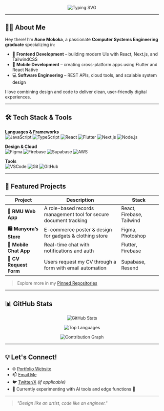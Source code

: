 <!-- Profile Banner -->
<p align="center">
  <img src="https://readme-typing-svg.herokuapp.com?font=Fira+Code&size=22&pause=1000&color=00F7FF&width=435&lines=Hi+%F0%9F%91%8B%2C+I'm+Blasto+MK!;A+Frontend+%2F+Mobile+Dev+Enthusiast;Crafting+Modern+Web+%26+App+Experiences" alt="Typing SVG" />
</p>

---

## 👨‍💻 About Me

Hey there! I’m **Aone Mokoka**, a passionate **Computer Systems Engineering graduate** specializing in:

- 🧠 **Frontend Development** – building modern UIs with React, Next.js, and TailwindCSS  
- 📱 **Mobile Development** – creating cross-platform apps using Flutter and React Native  
- 💻 **Software Engineering** – REST APIs, cloud tools, and scalable system design  

I love combining design and code to deliver clean, user-friendly digital experiences.

---

## 🛠️ Tech Stack & Tools

**Languages & Frameworks**  
![JavaScript](https://img.shields.io/badge/JavaScript-F7DF1E?style=flat&logo=javascript&logoColor=black)
![TypeScript](https://img.shields.io/badge/TypeScript-3178C6?style=flat&logo=typescript&logoColor=white)
![React](https://img.shields.io/badge/React-20232A?style=flat&logo=react&logoColor=61DAFB)
![Flutter](https://img.shields.io/badge/Flutter-02569B?style=flat&logo=flutter&logoColor=white)
![Next.js](https://img.shields.io/badge/Next.js-000?style=flat&logo=nextdotjs)
![Node.js](https://img.shields.io/badge/Node.js-339933?style=flat&logo=node.js&logoColor=white)

**Design & Cloud**  
![Figma](https://img.shields.io/badge/Figma-F24E1E?style=flat&logo=figma&logoColor=white)
![Firebase](https://img.shields.io/badge/Firebase-FFCA28?style=flat&logo=firebase&logoColor=black)
![Supabase](https://img.shields.io/badge/Supabase-3ECF8E?style=flat&logo=supabase&logoColor=white)
![AWS](https://img.shields.io/badge/AWS-232F3E?style=flat&logo=amazonaws)

**Tools**  
![VSCode](https://img.shields.io/badge/VS%20Code-007ACC?style=flat&logo=visual-studio-code)
![Git](https://img.shields.io/badge/Git-F05032?style=flat&logo=git&logoColor=white)
![GitHub](https://img.shields.io/badge/GitHub-181717?style=flat&logo=github)

---

## 🚀 Featured Projects

| Project | Description | Stack |
|--------|-------------|-------|
| **📁 RMU Web App** | A role-based records management tool for secure document tracking | React, Firebase, Tailwind |
| **🛍️ Manyora’s Store** | E-commerce poster & design for gadgets & clothing store | Figma, Photoshop |
| **📱 Mobile Chat App** | Real-time chat with notifications and auth | Flutter, Firebase |
| **📑 CV Request Form** | Users request my CV through a form with email automation | Supabase, Resend |

> Explore more in my [Pinned Repositories](https://github.com/blasto-mk?tab=repositories)

---

## 📊 GitHub Stats

<!-- GitHub Stats Card -->
<p align="center">
  <img src="https://github-readme-stats.vercel.app/api?username=blasto-mk&show_icons=true&theme=tokyonight&hide=issues&hide_border=true" alt="GitHub Stats" />
</p>

<!-- Top Languages -->
<p align="center">
  <img src="https://github-readme-stats.vercel.app/api/top-langs/?username=blasto-mk&layout=compact&theme=tokyonight&hide_border=true" alt="Top Languages" />
</p>

<!-- Contribution Graph -->
<p align="center">
  <img src="https://github-readme-activity-graph.vercel.app/graph?username=blasto-mk&theme=github-compact" alt="Contribution Graph" />
</p>

---

## 💡 Let's Connect!

- 🌐 [Portfolio Website](https://blasto-portfolio.lovable.app)
- 📫 [Email Me](mailto:aonemokoka@gmail.com)
- 🐦 [Twitter/X](https://twitter.com/) *(if applicable)*
- 🧪 Currently experimenting with AI tools and edge functions 🚀

---

> *"Design like an artist, code like an engineer."* 
